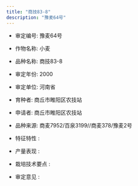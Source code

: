 ```yaml
---
title: "商技83-8"
description: "豫麦64号"
---
```

* 审定编号:  豫麦64号

*  作物名称:  小麦

*  品种名称:  商技83-8

*  审定年份:  2000

*  审定单位:  河南省

* 育种者:  商丘市睢阳区农技站

*  申请者:  商丘市睢阳区农技站

*  品种来源:  商麦7952/百泉3199//商麦378/豫麦2号

*  特征特性 : 

 
*  产量表现 : 


*  栽培技术要点 : 


*  审定意见 : 


